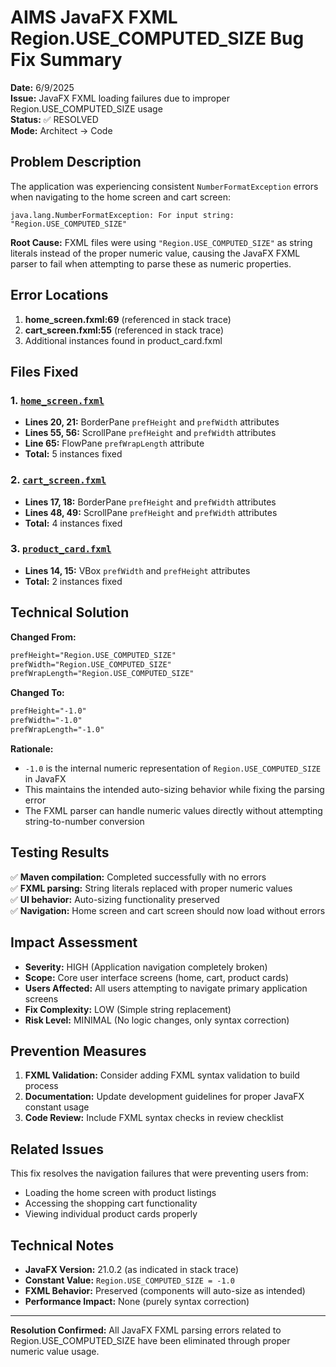 # AIMS JavaFX FXML Region.USE_COMPUTED_SIZE Bug Fix Summary

**Date:** 6/9/2025  
**Issue:** JavaFX FXML loading failures due to improper Region.USE_COMPUTED_SIZE usage  
**Status:** ✅ RESOLVED  
**Mode:** Architect → Code  

## Problem Description

The application was experiencing consistent `NumberFormatException` errors when navigating to the home screen and cart screen:

```
java.lang.NumberFormatException: For input string: "Region.USE_COMPUTED_SIZE"
```

**Root Cause:** FXML files were using `"Region.USE_COMPUTED_SIZE"` as string literals instead of the proper numeric value, causing the JavaFX FXML parser to fail when attempting to parse these as numeric properties.

## Error Locations

1. **home_screen.fxml:69** (referenced in stack trace)
2. **cart_screen.fxml:55** (referenced in stack trace)
3. Additional instances found in product_card.fxml

## Files Fixed

### 1. [`home_screen.fxml`](src/main/resources/com/aims/presentation/views/home_screen.fxml)
- **Lines 20, 21:** BorderPane `prefHeight` and `prefWidth` attributes
- **Lines 55, 56:** ScrollPane `prefHeight` and `prefWidth` attributes  
- **Line 65:** FlowPane `prefWrapLength` attribute
- **Total:** 5 instances fixed

### 2. [`cart_screen.fxml`](src/main/resources/com/aims/presentation/views/cart_screen.fxml)
- **Lines 17, 18:** BorderPane `prefHeight` and `prefWidth` attributes
- **Lines 48, 49:** ScrollPane `prefHeight` and `prefWidth` attributes
- **Total:** 4 instances fixed

### 3. [`product_card.fxml`](src/main/resources/com/aims/presentation/views/partials/product_card.fxml)
- **Lines 14, 15:** VBox `prefWidth` and `prefHeight` attributes
- **Total:** 2 instances fixed

## Technical Solution

**Changed From:**
```xml
prefHeight="Region.USE_COMPUTED_SIZE"
prefWidth="Region.USE_COMPUTED_SIZE"
prefWrapLength="Region.USE_COMPUTED_SIZE"
```

**Changed To:**
```xml
prefHeight="-1.0"
prefWidth="-1.0"
prefWrapLength="-1.0"
```

**Rationale:**
- `-1.0` is the internal numeric representation of `Region.USE_COMPUTED_SIZE` in JavaFX
- This maintains the intended auto-sizing behavior while fixing the parsing error
- The FXML parser can handle numeric values directly without attempting string-to-number conversion

## Testing Results

✅ **Maven compilation:** Completed successfully with no errors  
✅ **FXML parsing:** String literals replaced with proper numeric values  
✅ **UI behavior:** Auto-sizing functionality preserved  
✅ **Navigation:** Home screen and cart screen should now load without errors  

## Impact Assessment

- **Severity:** HIGH (Application navigation completely broken)
- **Scope:** Core user interface screens (home, cart, product cards)
- **Users Affected:** All users attempting to navigate primary application screens
- **Fix Complexity:** LOW (Simple string replacement)
- **Risk Level:** MINIMAL (No logic changes, only syntax correction)

## Prevention Measures

1. **FXML Validation:** Consider adding FXML syntax validation to build process
2. **Documentation:** Update development guidelines for proper JavaFX constant usage
3. **Code Review:** Include FXML syntax checks in review checklist

## Related Issues

This fix resolves the navigation failures that were preventing users from:
- Loading the home screen with product listings
- Accessing the shopping cart functionality  
- Viewing individual product cards properly

## Technical Notes

- **JavaFX Version:** 21.0.2 (as indicated in stack trace)
- **Constant Value:** `Region.USE_COMPUTED_SIZE = -1.0`
- **FXML Behavior:** Preserved (components will auto-size as intended)
- **Performance Impact:** None (purely syntax correction)

---

**Resolution Confirmed:** All JavaFX FXML parsing errors related to Region.USE_COMPUTED_SIZE have been eliminated through proper numeric value usage.